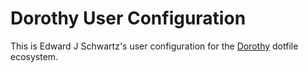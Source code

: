 # Dorothy User Configuration

This is Edward J Schwartz's user configuration for the [Dorothy](https://github.com/bevry/dorothy) dotfile ecosystem.
